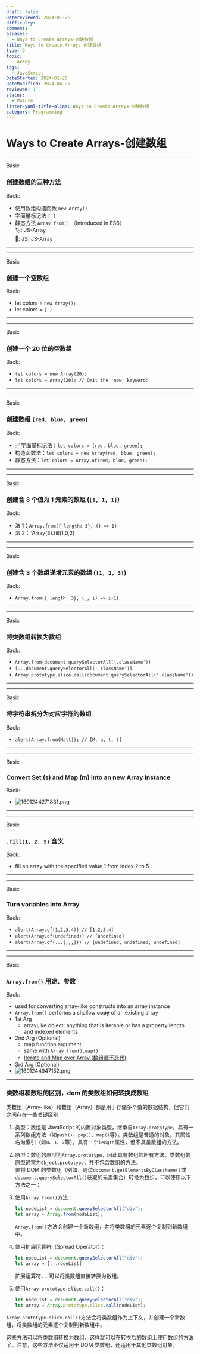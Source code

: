 ```yaml
---
draft: false
Datereviewed: 2024-01-26
difficulty: 
comment: 
aliases:
  - Ways to Create Arrays-创建数组
title: Ways to Create Arrays-创建数组
type: D
topic:
  - Array
tags:
  - JavaScript
DateStarted: 2024-01-26
DateModified: 2024-04-25
reviewed: 1
status:
  - Mature
linter-yaml-title-alias: Ways to Create Arrays-创建数组
category: Programming
---
```


# Ways to Create Arrays-创建数组

---

Basic

### 创建数组的三种方法

Back:

- 使用数组构造函数 `new Array()`
- 字面量标记法 `[ ]`
- 静态方法 `Array.from()` （introduced in ES6）  
🏷️: JS-Array  
📌: JS::JS-Array
<!--ID: 1706536857988-->

---

<!--SR:!2024-02-01,3,250-->

---

Basic

### 创建一个空数组

Back:

- let colors = `new Array();`
- let colors = `[ ]`
<!--ID: 1706536857998-->

---

<!--SR:!2024-02-01,3,250-->

---

Basic

### 创建一个 20 位的空数组

Back:

- `let colors = new Array(20);`
- `let colors = Array(20); // Omit the 'new' keyword: `
<!--ID: 1706536858009-->

---

<!--SR:!2024-02-01,3,250-->

---

Basic

### 创建数组 `[red, blue, green]`

Back:

- ✅ 字面量标记法：`let colors = [red, blue, green];`
- 构造函数法：`let colors = new Array(red, blue, green);`
- 静态方法：`let colors = Array.of(red, blue, green);`
<!--ID: 1706536858020-->

---

<!--SR:!2024-02-01,3,250-->

---

Basic

### 创建含 3 个值为 1 元素的数组 (`[1, 1, 1]`)

Back:

- 法 1：`Array.from({ length: 3}, () => 1)`
- 法 2：`Array(3).fill(1,0,2)
<!--ID: 1706536858031-->

---

<!--SR:!2024-02-01,3,250-->

---

Basic

### 创建含 3 个数组递增元素的数组 (`[1, 2, 3]`)

Back:

- `Array.from({ length: 3}, (_, i) => i+1)`
<!--ID: 1706536858042-->

---

<!--SR:!2024-02-01,3,250-->

---

Basic

### 将类数组转换为数组

Back:

- `Array.from(document.querySelectorAll('.className'))`
- `[...document.querySelectorAll('.className')]`
- `Array.prototype.slice.call(document.querySelectorAll('.className'))`
<!--ID: 1706536858052-->

---

<!--SR:!2024-02-01,3,250-->

---

Basic

### 将字符串拆分为对应字符的数组

Back:

- `alert(Array.from(Matt)); // [M, a, t, t]`
<!--ID: 1706537026589-->

---

---

Basic

### Convert Set (s) and Map (m) into an new Array Instance

Back:

- ![1691244271831.png](https://cdn.jsdelivr.net/gh/jenniferwonder/bimg/programming/202404152053906-js-array.png)
<!--ID: 1706536858072-->

---

<!--SR:!2024-02-01,3,250-->

---

Basic

### `.fill(1, 2, 5)` 含义

Back:

- fill an array with the specified value 1 from index 2 to 5
<!--ID: 1706536858081-->

---

<!--SR:!2024-02-01,3,250-->

---

Basic

### Turn variables into Array

Back:

- `alert(Array.of(1,2,3,4)) // [1,2,3,4] `
- `alert(Array.of(undefined)) // [undefined]`
- `alert(Array.of(...[,,,])) // [undefined, undefined, undefined]`
<!--ID: 1706536858091-->

---

<!--SR:!2024-02-01,3,250-->

---

Basic

### `Array.from()` 用途、参数

Back:

- used for converting array-like constructs into an array instance
- `Array.from()` performs a shallow **copy** of an existing array
- 1st Arg
  - arrayLike object: anything that is iterable or has a property length and indexed elements
- 2nd Arg (Optional)
  - map function argument
  - same with `Array.from().map()`
  - [Iterate and Map over Array (数组循环迭代)](../iterate-and-map-over-array)
- 3rd Arg (Optional)
- ![1691244947152.png](https://cdn.jsdelivr.net/gh/jenniferwonder/bimg/programming/202404152054341.png-js-array)

<!--ID: 1706536858100-->

---

<!--SR:!2024-02-05,7,250-->
### 类数组和数组的区别，dom 的类数组如何转换成数组
类数组（Array-like）和数组（Array）都是用于存储多个值的数据结构，但它们之间存在一些关键区别：
1. 类型：数组是 JavaScript 的内置对象类型，继承自`Array.prototype`，具有一系列数组方法（如`push()`、`pop()`、`map()`等）。类数组是普通的对象，其属性名为索引（如`0`、`1`、`2`等），具有一个`length`属性，但不具备数组的方法。
2. 原型：数组的原型为`Array.prototype`，因此具有数组的所有方法。类数组的原型通常为`Object.prototype`，并不包含数组的方法。  
要将 DOM 的类数组（例如，通过`document.getElementsByClassName()`或`document.querySelectorAll()`获取的元素集合）转换为数组，可以使用以下方法之一：
3. 使用`Array.from()`方法：

   ```js
   let nodeList = document.querySelectorAll("div");
   let array = Array.from(nodeList);
   ```

   `Array.from()`方法会创建一个新数组，并将类数组的元素逐个复制到新数组中。

4. 使用扩展运算符（Spread Operator）：

   ```js
   let nodeList = document.querySelectorAll("div");
   let array = [...nodeList];
   ```

   扩展运算符`...`可以将类数组直接转换为数组。

5. 使用`Array.prototype.slice.call()`：

   ```js
   let nodeList = document.querySelectorAll("div");
   let array = Array.prototype.slice.call(nodeList);
   ```

`Array.prototype.slice.call()`方法会将类数组作为上下文，并创建一个新数组，将类数组的元素逐个复制到新数组中。

这些方法可以将类数组转换为数组，这样就可以在转换后的数组上使用数组的方法了。注意，这些方法不仅适用于 DOM 类数组，还适用于其他类数组对象。
